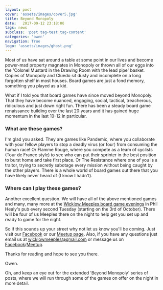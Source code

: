 ```yaml
---
layout: post
cover: 'assets/images/cover5.jpg'
title: Beyond Monopoly
date:   2017-09-12 23:18:00
tags: news
subclass: 'post tag-test tag-content'
categories: 'owen'
navigation: True
logo: 'assets/images/ghost.png'
---
```


Most of us have sat around a table at some point in our lives and become power-mad property magnates in Monopoly or thrown all of our eggs into the 'Colonel Mustard in the Drawing Room with the lead pipe' basket. Copies of Monopoly and Cluedo sit dusty and incomplete on a long forgotten shelf in most houses. Board games are just a fond memory, something you played as a kid.

What if I told you that board games have since moved beyond Monopoly. That they have become nuanced, engaging, social, tactical, treacherous, ridiculous and just down right fun. There has been a steady board game renaissance building over the last 20 years and it has gained huge momentum in the last 10-12 in particular.

### What are these games?

I'm glad you asked. They are games like Pandemic, where you collaborate with your fellow players to stop a deadly virus (or four) from consuming the human race! Or Flamme Rouge, where you compete as a team of cyclists (Tour de France style) to see who can put their sprinter in the best position to burst home and take first place. Or The Resistance where one of you is a traitor, trying to secretly sabotage every mission without being caught by the other players. There is a whole world of board games out there that you have likely never heard of (I know I hadn't).

### Where can I play these games?

Another excellent question. We will have all of the above mentioned games and many, many more at the [Wicklow Meeples board game evenings](https://www.facebook.com/wicklowmeeples) in Phil Healy's pub every second Tuesday (starting on the 3rd of October). There will be four of us Meeples there on the night to help get you set up and ready to game for the night.

So if this sounds up your street why not let us know you'll be coming. Just visit our [Facebook](https://www.facebook.com/wicklowmeeples) or our [Meetup page](https://www.meetup.com/Board-Game-Evening-Wicklow-Meeples/). Also, if you have any questions just email us at [wicklowmeeples@gmail.com](mailto:wicklowmeeples@gmail.com) or message us on [Facebook](https://www.facebook.com/wicklowmeeples)/[Meetup](https://www.meetup.com/Board-Game-Evening-Wicklow-Meeples/).

Thanks for reading and hope to see you there.

Owen.

Oh, and keep an eye out for the extended 'Beyond Monopoly' series of posts, where we will run through some of the games on offer on the night in more detail.